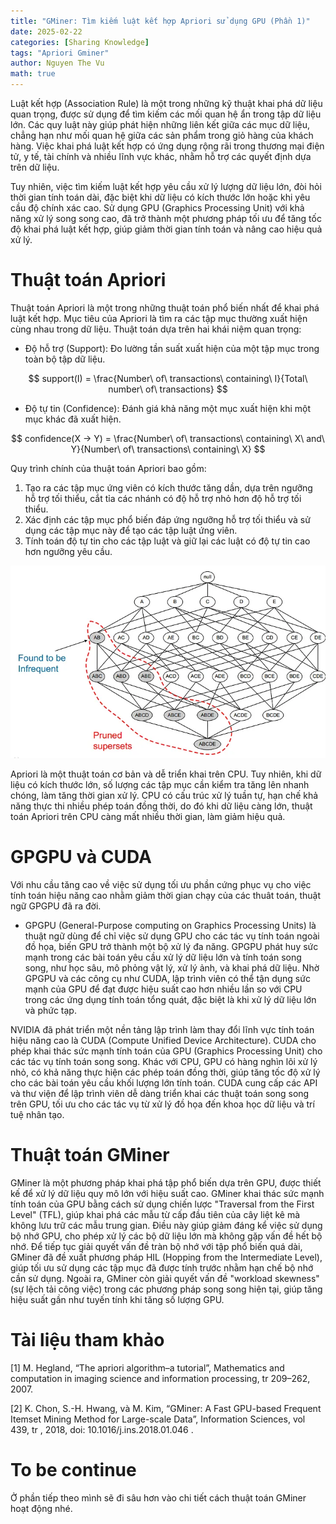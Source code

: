 ```yaml
---
title: "GMiner: Tìm kiếm luật kết hợp Apriori sử dụng GPU (Phần 1)"
date: 2025-02-22
categories: [Sharing Knowledge]
tags: "Apriori Gminer"
author: Nguyen The Vu
math: true
---
```


Luật kết hợp (Association Rule) là một trong những kỹ thuật khai phá dữ liệu quan trọng, được sử dụng để tìm kiếm các mối quan hệ ẩn trong tập dữ liệu lớn. Các quy luật này giúp phát hiện những liên kết giữa các mục dữ liệu, chẳng hạn như mối quan hệ giữa các sản phẩm trong giỏ hàng của khách hàng. Việc khai phá luật kết hợp có ứng dụng rộng rãi trong thương mại điện tử, y tế, tài chính và nhiều lĩnh vực khác, nhằm hỗ trợ các quyết định dựa trên dữ liệu.

Tuy nhiên, việc tìm kiếm luật kết hợp yêu cầu xử lý lượng dữ liệu lớn, đòi hỏi thời gian tính toán dài, đặc biệt khi dữ liệu có kích thước lớn hoặc khi yêu cầu độ chính xác cao. Sử dụng GPU (Graphics Processing Unit) với khả năng xử lý song song cao, đã trở thành một phương pháp tối ưu để tăng tốc độ khai phá luật kết hợp, giúp giảm thời gian tính toán và nâng cao hiệu quả xử lý.

# Thuật toán Apriori
Thuật toán Apriori là một trong những thuật toán phổ biến nhất để khai phá luật kết hợp. Mục tiêu của Apriori là tìm ra các tập mục thường xuất hiện cùng nhau trong dữ liệu. Thuật toán dựa trên hai khái niệm quan trọng:

- Độ hỗ trợ (Support): Đo lường tần suất xuất hiện của một tập mục trong toàn bộ tập dữ liệu. 
  
$$ support(I) = \frac{Number\ of\ transactions\ containing\ I}{Total\ number\ of\ transactions} $$

- Độ tự tin (Confidence): Đánh giá khả năng một mục xuất hiện khi một mục khác đã xuất hiện.

$$ confidence(X -> Y) = \frac{Number\ of\ transactions\ containing\ X\ and\ Y}{Number\ of\ transactions\ containing\ X} $$

Quy trình chính của thuật toán Apriori bao gồm:

1. Tạo ra các tập mục ứng viên có kích thước tăng dần, dựa trên ngưỡng hỗ trợ tối thiểu, cắt tỉa các nhánh có độ hỗ trợ nhỏ hơn độ hỗ trợ tối thiểu.
2. Xác định các tập mục phổ biến đáp ứng ngưỡng hỗ trợ tối thiểu và sử dụng các tập mục này để tạo các tập luật ứng viên.
3. Tính toán độ tự tin cho các tập luật và giữ lại các luật có độ tự tin cao hơn ngưỡng yêu cầu.

![alt text](/assets/images/gminer/apriori.png)

Apriori là một thuật toán cơ bản và dễ triển khai trên CPU. Tuy nhiên, khi dữ liệu có kích thước lớn, số lượng các tập mục cần kiểm tra tăng lên nhanh chóng, làm tăng thời gian xử lý. CPU có cấu trúc xử lý tuần tự, hạn chế khả năng thực thi nhiều phép toán đồng thời, do đó khi dữ liệu càng lớn, thuật toán Apriori trên CPU càng mất nhiều thời gian, làm giảm hiệu quả.



# GPGPU và CUDA

Với nhu cầu tăng cao về việc sử dụng tối ưu phần cứng phục vụ cho việc tính toán hiệu năng cao nhằm giảm thời gian chạy của các thuât toán, thuật ngữ GPGPU đã ra đời. 

- GPGPU (General-Purpose computing on Graphics Processing Units) là thuật ngữ dùng để chỉ việc sử dụng GPU cho các tác vụ tính toán ngoài đồ họa, biến GPU trở thành một bộ xử lý đa năng. GPGPU phát huy sức mạnh trong các bài toán yêu cầu xử lý dữ liệu lớn và tính toán song song, như học sâu, mô phỏng vật lý, xử lý ảnh, và khai phá dữ liệu. Nhờ GPGPU và các công cụ như CUDA, lập trình viên có thể tận dụng sức mạnh của GPU để đạt được hiệu suất cao hơn nhiều lần so với CPU trong các ứng dụng tính toán tổng quát, đặc biệt là khi xử lý dữ liệu lớn và phức tạp.

NVIDIA đã phát triển một nền tảng lập trình làm thay đổi lĩnh vực tính toán hiệu năng cao là CUDA (Compute Unified Device Architecture). CUDA cho phép khai thác sức mạnh tính toán của GPU (Graphics Processing Unit) cho các tác vụ tính toán song song. Khác với CPU, GPU có hàng nghìn lõi xử lý nhỏ, có khả năng thực hiện các phép toán đồng thời, giúp tăng tốc độ xử lý cho các bài toán yêu cầu khối lượng lớn tính toán. CUDA cung cấp các API và thư viện để lập trình viên dễ dàng triển khai các thuật toán song song trên GPU, tối ưu cho các tác vụ từ xử lý đồ họa đến khoa học dữ liệu và trí tuệ nhân tạo.

# Thuật toán GMiner
GMiner là một phương pháp khai phá tập phổ biến dựa trên GPU, được thiết kế để xử lý dữ liệu quy mô lớn với hiệu suất cao. GMiner khai thác sức mạnh tính toán của GPU bằng cách sử dụng chiến lược "Traversal from the First Level" (TFL), giúp khai phá các mẫu từ cấp đầu tiên của cây liệt kê mà không lưu trữ các mẫu trung gian. Điều này giúp giảm đáng kể việc sử dụng bộ nhớ GPU, cho phép xử lý các bộ dữ liệu lớn mà không gặp vấn đề hết bộ nhớ. Để tiếp tục giải quyết vấn đề tràn bộ nhớ với tập phổ biến quá dài, GMiner đã đề xuất phương pháp HIL (Hopping from the Intermediate Level), giúp tối ưu sử dụng các tập mục đã được tính trước nhằm hạn chế bộ nhớ cần sử dụng. Ngoài ra, GMiner còn giải quyết vấn đề "workload skewness" (sự lệch tải công việc) trong các phương pháp song song hiện tại, giúp tăng hiệu suất gần như tuyến tính khi tăng số lượng GPU. 

# Tài liệu tham khảo 
[1] M. Hegland, “The apriori algorithm–a tutorial”, Mathematics and computation in imaging science and information processing, tr 209–262, 2007.

[2] K. Chon, S.-H. Hwang, và M. Kim, “GMiner: A Fast GPU-based Frequent Itemset Mining Method for Large-scale Data”, Information Sciences, vol 439, tr , 2018, doi: 10.1016/j.ins.2018.01.046 .

# To be continue
Ở phần tiếp theo mình sẽ đi sâu hơn vào chi tiết cách thuật toán GMiner hoạt động nhé. 